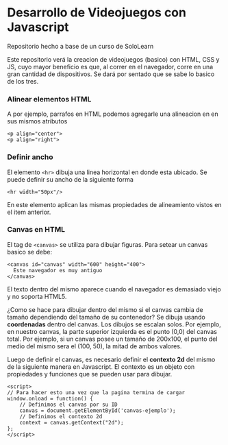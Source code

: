 # Desarrollo de Videojuegos con Javascript
Repositorio hecho a base de un curso de SoloLearn

Este repositorio verá la creacion de videojuegos (basico) con HTML, CSS y JS, cuyo mayor beneficio es que, al correr en el navegador, corre en una gran cantidad de dispositivos. Se dará por sentado que se sabe lo basico de los tres. 

### Alinear elementos HTML
A por ejemplo, parrafos en HTML podemos agregarle una alineacion en en sus mismos atributos

```
<p align="center">
<p align="right">
```

### Definir ancho 
El elemento `<hr>` dibuja una linea horizontal en donde esta ubicado. Se puede definir su ancho de la siguiente forma

```
<hr width="50px"/>
```

En este elemento aplican las mismas propiedades de alineamiento vistos en el item anterior. 

### Canvas en HTML
El tag de `<canvas>` se utiliza para dibujar figuras. Para setear un canvas basico se debe:

```
<canvas id="canvas" width="600" height="400">
  Este navegador es muy antiguo
</canvas>
```

El texto dentro del mismo aparece cuando el navegador es demasiado viejo y no soporta HTML5. 

¿Como se hace para dibujar dentro del mismo si el canvas cambia de tamaño dependiendo del tamaño de su contenedor? Se dibuja usando **coordenadas** dentro del canvas. Los dibujos se escalan solos. Por ejemplo, en nuestro canvas, la parte superior izquierda es el punto (0,0) del canvas total. Por ejemplo, si un canvas posee un tamaño de 200x100, el punto del medio del mismo sera el (100, 50), la mitad de ambos valores.

Luego de definir el canvas, es necesario definir el **contexto 2d** del mismo de la siguiente manera en Javascript. El contexto es un objeto con propiedades y funciones que se pueden usar para dibujar. 

```
<script>
// Para hacer esto una vez que la pagina termina de cargar
window.onload = function() {
    // Definimos el canvas por su ID
    canvas = document.getElementById('canvas-ejemplo');
    // Definimos el contexto 2d
    context = canvas.getContext("2d");
};
</script>
```

